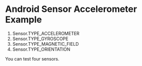 # Android Sensor Accelerometer Example

1. Sensor.TYPE_ACCELEROMETER
2. Sensor.TYPE_GYROSCOPE
3. Sensor.TYPE_MAGNETIC_FIELD
4. Sensor.TYPE_ORIENTATION

You can test four sensors.

